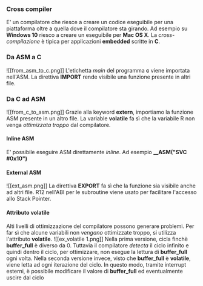 ### Cross compiler
E' un compilatore che riesce a creare un codice eseguibile per una piattaforma oltre a quella dove il compilatore sta girando. 
Ad esempio su **Windows 10** riesco a creare un eseguibile per **Mac OS X**.
La *cross-compilazione* è tipica per applicazioni **embedded** scritte in **C**.

### Da ASM a C
![[from_asm_to_c.png]]
L'etichetta *main* del programma **c** viene importata nell'ASM.
La direttiva **IMPORT** rende visibile una funzione presente in altri file.

### Da C ad ASM
![[from_c_to_asm.png]]
Grazie alla keyword **extern**, importiamo la funzione ASM presente in un altro file.
La variable **volatile** fa sì che la variabile R non venga *ottimizzata troppo* dal compilatore.

#### Inline ASM
E' possibile eseguire ASM direttamente *inline*.
Ad esempio **__ASM("SVC \#0x10")** 

#### External ASM
![[ext_asm.png]]
La direttiva **EXPORT** fa sì che la funzione sia visibile anche ad altri file.
R12 nell'ABI per le subroutine viene usato per facilitare l'accesso allo Stack Pointer.

#### Attributo volatile
Alti livelli di ottimizzazione del compilatore possono generare problemi.
Per far sì che alcune variabili non *vengano* ottimizzate troppo, si utilizza l'attributo **volatile**.
![[ex_volatile 1.png]]
Nella prima versione, cicla finchè **buffer_full** è diverso da 0. Tuttavia il compilatore *detecta* il ciclo infinito e quindi dentro il ciclo, per ottimizzare, non esegue la lettura di **buffer_full**  ogni volta.
Nella seconda versione invece, visto che **buffer_full** è **volatile**, viene letta ad ogni iterazione del ciclo.
In questo modo, tramite interrupt esterni, è possibile modificare il valore di **buffer_full** ed eventualmente uscire dal ciclo